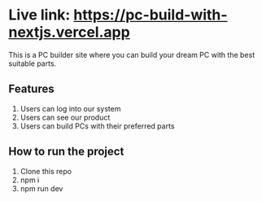 # Live link: https://pc-build-with-nextjs.vercel.app

This is a PC builder site where you can build your dream PC with the best suitable parts.

## Features

1. Users can log into our system
2. Users can see our product
3. Users can build PCs with their preferred parts

## How to run the project


1. Clone this repo
2. npm i
3. npm run dev